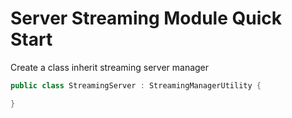 # Server Streaming Module Quick Start

Create a class inherit streaming server manager

```csharp
public class StreamingServer : StreamingManagerUtility {

}
```